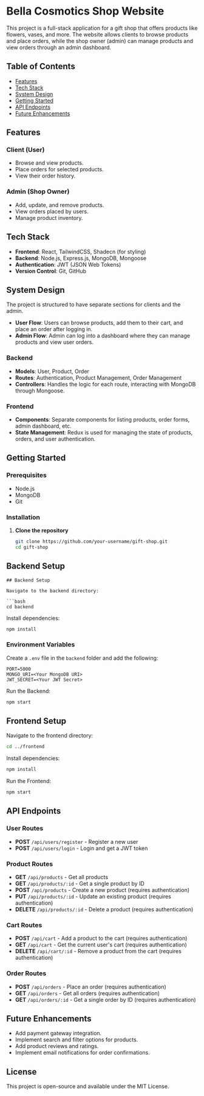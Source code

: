 
# Bella Cosmotics Shop Website

This project is a full-stack application for a gift shop that offers products like flowers, vases, and more. The website allows clients to browse products and place orders, while the shop owner (admin) can manage products and view orders through an admin dashboard.

## Table of Contents

- [Features](#features)
- [Tech Stack](#tech-stack)
- [System Design](#system-design)
- [Getting Started](#getting-started)
- [API Endpoints](#api-endpoints)
- [Future Enhancements](#future-enhancements)

## Features

### Client (User)
- Browse and view products.
- Place orders for selected products.
- View their order history.

### Admin (Shop Owner)
- Add, update, and remove products.
- View orders placed by users.
- Manage product inventory.

## Tech Stack

- **Frontend**: React, TailwindCSS, Shadecn (for styling)
- **Backend**: Node.js, Express.js, MongoDB, Mongoose
- **Authentication**: JWT (JSON Web Tokens)
- **Version Control**: Git, GitHub

## System Design

The project is structured to have separate sections for clients and the admin. 

- **User Flow**: Users can browse products, add them to their cart, and place an order after logging in.
- **Admin Flow**: Admin can log into a dashboard where they can manage products and view user orders.

### Backend
- **Models**: User, Product, Order
- **Routes**: Authentication, Product Management, Order Management
- **Controllers**: Handles the logic for each route, interacting with MongoDB through Mongoose.

### Frontend
- **Components**: Separate components for listing products, order forms, admin dashboard, etc.
- **State Management**: Redux is used for managing the state of products, orders, and user authentication.

## Getting Started

### Prerequisites

- Node.js
- MongoDB
- Git

### Installation

1. **Clone the repository**
   ```bash
   git clone https://github.com/your-username/gift-shop.git
   cd gift-shop
## Backend Setup


```
## Backend Setup

Navigate to the backend directory:

```bash
cd backend
```

Install dependencies:

```bash
npm install
```

### Environment Variables

Create a `.env` file in the `backend` folder and add the following:

```
PORT=5000
MONGO_URI=<Your MongoDB URI>
JWT_SECRET=<Your JWT Secret>
```

Run the Backend:

```bash
npm start
```

## Frontend Setup

Navigate to the frontend directory:

```bash
cd ../frontend
```

Install dependencies:

```bash
npm install
```

Run the Frontend:

```bash
npm start
```
## API Endpoints

### User Routes

- **POST** `/api/users/register` - Register a new user
- **POST** `/api/users/login` - Login and get a JWT token

### Product Routes

- **GET** `/api/products` - Get all products
- **GET** `/api/products/:id` - Get a single product by ID
- **POST** `/api/products` - Create a new product (requires authentication)
- **PUT** `/api/products/:id` - Update an existing product (requires authentication)
- **DELETE** `/api/products/:id` - Delete a product (requires authentication)

### Cart Routes

- **POST** `/api/cart` - Add a product to the cart (requires authentication)
- **GET** `/api/cart` - Get the current user's cart (requires authentication)
- **DELETE** `/api/cart/:id` - Remove a product from the cart (requires authentication)

### Order Routes

- **POST** `/api/orders` - Place an order (requires authentication)
- **GET** `/api/orders` - Get all orders (requires authentication)
- **GET** `/api/orders/:id` - Get a single order by ID (requires authentication)

## Future Enhancements

- Add payment gateway integration.
- Implement search and filter options for products.
- Add product reviews and ratings.
- Implement email notifications for order confirmations.

## License

This project is open-source and available under the MIT License.
